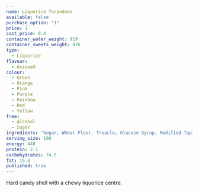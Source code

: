 ```yaml
---
name: Liquorice Torpedoes
available: false
purchase_option: "1"
price: 1
cost_price: 0.4
container_water_weight: 919
container_sweets_weight: 876
type: 
  - Liquorice
flavour: 
  - Aniseed
colour: 
  - Green
  - Orange
  - Pink
  - Purple
  - Rainbow
  - Red
  - Yellow
free: 
  - Alcohol
  - Sugar
ingredients: "Sugar, Wheat Flour, Treacle, Glucose Syrup, Modified Tapioca and Maize Starches, E171, E104, E129, E124, E133, E110, Shellac, Carnauba Wax, Vegetable Oil, Flavouring, Liquorice Extract"
serving_size: 100
energy: 448
protein: 2.1
carbohydrates: 74.5
fat: 15.8
published: true
---
```

Hard candy shell with a chewy liquorice centre.